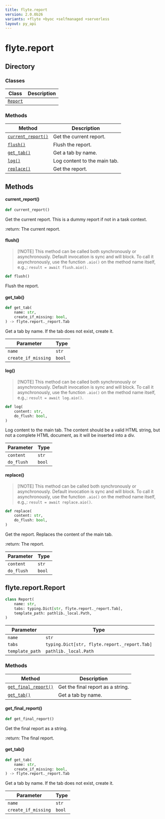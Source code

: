 ```yaml
---
title: flyte.report
version: 2.0.0b26
variants: +flyte +byoc +selfmanaged +serverless
layout: py_api
---
```


# flyte.report

## Directory

### Classes

| Class | Description |
|-|-|
| [`Report`](.././flyte.report#flytereportreport) |  |

### Methods

| Method | Description |
|-|-|
| [`current_report()`](#current_report) | Get the current report. |
| [`flush()`](#flush) | Flush the report. |
| [`get_tab()`](#get_tab) | Get a tab by name. |
| [`log()`](#log) | Log content to the main tab. |
| [`replace()`](#replace) | Get the report. |


## Methods

#### current_report()

```python
def current_report()
```
Get the current report. This is a dummy report if not in a task context.

:return: The current report.


#### flush()


> [!NOTE] This method can be called both synchronously or asynchronously.
> Default invocation is sync and will block.
> To call it asynchronously, use the function `.aio()` on the method name itself, e.g.,:
> `result = await flush.aio()`.
```python
def flush()
```
Flush the report.


#### get_tab()

```python
def get_tab(
    name: str,
    create_if_missing: bool,
) -> flyte.report._report.Tab
```
Get a tab by name. If the tab does not exist, create it.



| Parameter | Type |
|-|-|
| `name` | `str` |
| `create_if_missing` | `bool` |

#### log()


> [!NOTE] This method can be called both synchronously or asynchronously.
> Default invocation is sync and will block.
> To call it asynchronously, use the function `.aio()` on the method name itself, e.g.,:
> `result = await log.aio()`.
```python
def log(
    content: str,
    do_flush: bool,
)
```
Log content to the main tab. The content should be a valid HTML string, but not a complete HTML document,
 as it will be inserted into a div.



| Parameter | Type |
|-|-|
| `content` | `str` |
| `do_flush` | `bool` |

#### replace()


> [!NOTE] This method can be called both synchronously or asynchronously.
> Default invocation is sync and will block.
> To call it asynchronously, use the function `.aio()` on the method name itself, e.g.,:
> `result = await replace.aio()`.
```python
def replace(
    content: str,
    do_flush: bool,
)
```
Get the report. Replaces the content of the main tab.

:return: The report.


| Parameter | Type |
|-|-|
| `content` | `str` |
| `do_flush` | `bool` |

## flyte.report.Report

```python
class Report(
    name: str,
    tabs: typing.Dict[str, flyte.report._report.Tab],
    template_path: pathlib._local.Path,
)
```
| Parameter | Type |
|-|-|
| `name` | `str` |
| `tabs` | `typing.Dict[str, flyte.report._report.Tab]` |
| `template_path` | `pathlib._local.Path` |

### Methods

| Method | Description |
|-|-|
| [`get_final_report()`](#get_final_report) | Get the final report as a string. |
| [`get_tab()`](#get_tab) | Get a tab by name. |


#### get_final_report()

```python
def get_final_report()
```
Get the final report as a string.

:return: The final report.


#### get_tab()

```python
def get_tab(
    name: str,
    create_if_missing: bool,
) -> flyte.report._report.Tab
```
Get a tab by name. If the tab does not exist, create it.



| Parameter | Type |
|-|-|
| `name` | `str` |
| `create_if_missing` | `bool` |

